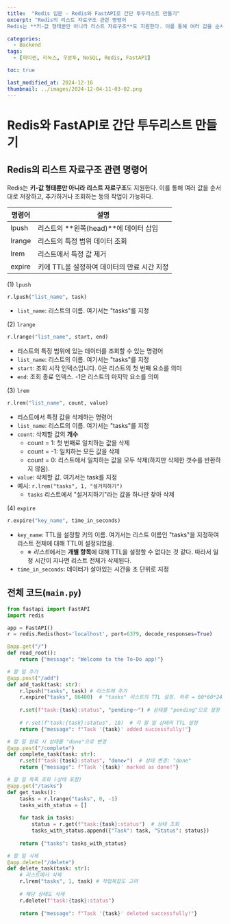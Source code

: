 ```yaml
---
title:  "Redis 입문 - Redis와 FastAPI로 간단 투두리스트 만들기"
excerpt: "Redis의 리스트 자료구조 관련 명령어
Redis는 **키-값 형태뿐만 아니라 리스트 자료구조**도 지원한다. 이를 통해 여러 값을 순서대로 저장하고, 추가하거나 조회하는 등의 작업이 가능하다."

categories:
  - Backend
tags:
  - [파이썬, 리눅스, 우분투, NoSQL, Redis, FastAPI]

toc: true

last_modified_at: 2024-12-16
thumbnail: ../images/2024-12-04-11-03-02.png
---
```


# Redis와 FastAPI로 간단 투두리스트 만들기

## Redis의 리스트 자료구조 관련 명령어
Redis는 **키-값 형태뿐만 아니라 리스트 자료구조**도 지원한다. 이를 통해 여러 값을 순서대로 저장하고, 추가하거나 조회하는 등의 작업이 가능하다.

명령어	| 설명
--------|-----
lpush	|리스트의 **왼쪽(head)**에 데이터 삽입
lrange	|리스트의 특정 범위 데이터 조회
lrem	|리스트에서 특정 값 제거
expire	|키에 TTL을 설정하여 데이터의 만료 시간 지정

(1) `lpush`
```py
r.lpush("list_name", task)
```
- `list_name`: 리스트의 이름. 여기서는 "tasks"를 지정

(2) `lrange`
```py
r.lrange("list_name", start, end)
```
- 리스트의 특정 범위에 있는 데이터를 조회할 수 있는 명령어
- `list_name`: 리스트의 이름. 여기서는 "tasks"를 지정
- `start`: 조회 시작 인덱스입니다. 0은 리스트의 첫 번째 요소를 의미
- `end`: 조회 종료 인덱스. -1은 리스트의 마지막 요소를 의미

(3) `lrem`
```py
r.lrem("list_name", count, value)
```
- 리스트에서 특정 값을 삭제하는 명령어
- `list_name`: 리스트의 이름. 여기서는 "tasks"를 지정
- `count`: 삭제할 값의 **개수**
    - count = 1: 첫 번째로 일치하는 값을 삭제
    - count = -1: 일치하는 모든 값을 삭제
    - count = 0: 리스트에서 일치하는 값을 모두 삭제(하지만 삭제한 갯수를 반환하지 않음).
- `value`: 삭제할 값. 여기서는 task를 지정
- 예시: `r.lrem("tasks", 1, "설거지하기")`
    - `tasks` 리스트에서 "설거지하기"라는 값을 하나만 찾아 삭제

(4) `expire`
```py
r.expire("key_name", time_in_seconds)
```
- `key_name`: TTL을 설정할 키의 이름. 여기서는 리스트 이름인 "tasks"을 지정하여 리스트 전체에 대해 TTL이 설정되었음.
    - ※ *리스트*에서는 **개별 항목**에 대해 TTL을 설정할 수 없다는 것 같다. 따라서 일정 시간이 지나면 리스트 전체가 삭제된다.
- `time_in_seconds`: 데이터가 살아있는 시간을 초 단위로 지정

## 전체 코드(`main.py`)
```py
from fastapi import FastAPI
import redis

app = FastAPI()
r = redis.Redis(host='localhost', port=6379, decode_responses=True)

@app.get("/")
def read_root():
    return {"message": "Welcome to the To-Do app!"}

# 할 일 추가
@app.post("/add")
def add_task(task: str):
    r.lpush("tasks", task) # 리스트에 추가
    r.expire("tasks", 86400)  # "tasks" 리스트의 TTL 설정. 하루 = 60*60*24초
    
    r.set(f"task:{task}:status", "pending〰") # 상태를 "pending"으로 설정
    
    # r.set(f"task:{task}:status", 10)  # 각 할 일 상태의 TTL 설정
    return {"message": f"Task '{task}' added successfully!"}

# 할 일 완료 시 상태를 "done"으로 변경
@app.post("/complete")
def complete_task(task: str):
    r.set(f"task:{task}:status", "done✔")  # 상태 변경: "done"
    return {"message": f"Task '{task}' marked as done!"}

# 할 일 목록 조회 (상태 포함)
@app.get("/tasks")
def get_tasks():
    tasks = r.lrange("tasks", 0, -1)
    tasks_with_status = []
    
    for task in tasks:
        status = r.get(f"task:{task}:status")  # 상태 조회
        tasks_with_status.append({"Task": task, "Status": status})
    
    return {"tasks": tasks_with_status}

# 할 일 삭제
@app.delete("/delete")
def delete_task(task: str):
    # 리스트에서 삭제
    r.lrem("tasks", 1, task) # 작업복잡도 고려
    
    # 해당 상태도 삭제
    r.delete(f"task:{task}:status")
    
    return {"message": f"Task '{task}' deleted successfully!"}
```